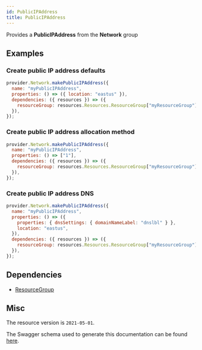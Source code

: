 ```yaml
---
id: PublicIPAddress
title: PublicIPAddress
---
```

Provides a **PublicIPAddress** from the **Network** group
## Examples
### Create public IP address defaults
```js
provider.Network.makePublicIPAddress({
  name: "myPublicIPAddress",
  properties: () => ({ location: "eastus" }),
  dependencies: ({ resources }) => ({
    resourceGroup: resources.Resources.ResourceGroup["myResourceGroup"],
  }),
});

```

### Create public IP address allocation method
```js
provider.Network.makePublicIPAddress({
  name: "myPublicIPAddress",
  properties: () => ["1"],
  dependencies: ({ resources }) => ({
    resourceGroup: resources.Resources.ResourceGroup["myResourceGroup"],
  }),
});

```

### Create public IP address DNS
```js
provider.Network.makePublicIPAddress({
  name: "myPublicIPAddress",
  properties: () => ({
    properties: { dnsSettings: { domainNameLabel: "dnslbl" } },
    location: "eastus",
  }),
  dependencies: ({ resources }) => ({
    resourceGroup: resources.Resources.ResourceGroup["myResourceGroup"],
  }),
});

```
## Dependencies
- [ResourceGroup](../Resources/ResourceGroup.md)
## Misc
The resource version is `2021-05-01`.

The Swagger schema used to generate this documentation can be found [here](https://github.com/Azure/azure-rest-api-specs/tree/main/specification/network/resource-manager/Microsoft.Network/stable/2021-05-01/publicIpAddress.json).
